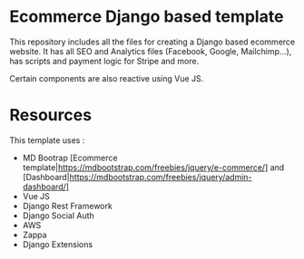 # Ecommerce Django based template

This repository includes all the files for creating a Django based ecommerce website. It has all SEO and Analytics files (Facebook, Google, Mailchimp...), has scripts and payment logic for Stripe and more.

Certain components are also reactive using Vue JS.

# Resources

This template uses : 
  - MD Bootrap [Ecommerce template|https://mdbootstrap.com/freebies/jquery/e-commerce/] and [Dashboard|https://mdbootstrap.com/freebies/jquery/admin-dashboard/]
  - Vue JS
  - Django Rest Framework
  - Django Social Auth
  - AWS
  - Zappa
  - Django Extensions
